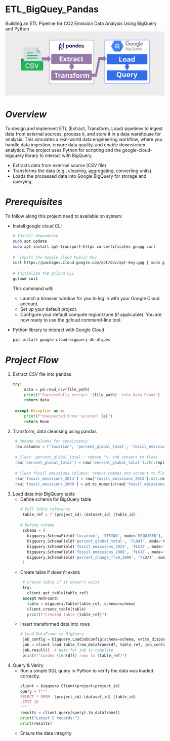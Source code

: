 # ETL_BigQuey_Pandas
Building an ETL Pipeline for CO2 Emission Data Analysis Using BigQuery and Python
![Project Screesnshot](pics/project_flow.png)

# *Overview*
To design and implement ETL (Extract, Transform, Load) pipelines to ingest data from external sources, process it, and store it in a data warehouse for analysis. This simulates a real-world data engineering workflow, where you handle data ingestion, ensure data quality, and enable downstream analytics. The project uses Python for scripting and the google-cloud-bigquery library to interact with BigQuery.
* Extracts data from external source (CSV file)
* Transforms the data (e.g., cleaning, aggregating, converting units).
* Loads the processed data into Google BigQuery for storage and querying.

# *Prerequisites*
To follow along this project need to available on system:
* Install google cloud CLI
  ```bash
  # Install dependency
  sudo apt update
  sudo apt install apt-transport-https ca-certificates gnupg curl

  #  Import the Google Cloud Public Key
  curl https://packages.cloud.google.com/apt/doc/apt-key.gpg | sudo gpg --dearmor -o /usr/share/keyrings/cloud.google.gpg

  # Initialize the gcloud CLI
  gcloud init
  ```
  This command will:
  * Launch a browser window for you to log in with your Google Cloud account.
  * Set up your default project.
  * Configure your default compute region/zone (if applicable).
  You are now ready to use the gcloud command-line tool.
  
* Python library to interact with Google Cloud
  ```bash
  pip install google-cloud-bigquery db-dtypes
  ```

# *Project Flow*
1. Extract CSV file into pandas
   ```python
   try:
        data = pd.read_csv(file_path)
        print(f"Successfully extract '{file_path}' into Data Frame")
        return data

    except Exception as e:
        print(f"Unexpected Error occured: {e}")
        return None
   ```
2. Transform, data cleansing using pandas
   ```python
    # Rename columns for consistency
    raw.columns = ['location', 'percent_global_total', 'fossil_emissions_2023', 'fossil_emissions_2000', 'percent_change_from_2000']

    # Clean 'percent_global_total': remove '%' and convert to float
    raw['percent_global_total'] = raw['percent_global_total'].str.replace('%', '', regex=False).astype(float)

    # Clean fossil emissions columns: remove commas and convert to float
    raw['fossil_emissions_2023'] = raw['fossil_emissions_2023'].str.replace(',', '', regex=False).astype(float)
    raw['fossil_emissions_2000'] = pd.to_numeric(raw['fossil_emissions_2000'].str.replace(',', '', regex=False), errors='coerce')
   ```
3. Load data into BigQuery table
   * Define schema for BigQuery table
     ```python
     # Full table reference
      table_ref = f'{project_id}.{dataset_id}.{table_id}'

     # Define schema
      schema = [
        bigquery.SchemaField('location', 'STRING', mode='REQUIRED'),
        bigquery.SchemaField('percent_global_total', 'FLOAT', mode='NULLABLE'),
        bigquery.SchemaField('fossil_emissions_2023', 'FLOAT', mode='NULLABLE'),
        bigquery.SchemaField('fossil_emissions_2000', 'FLOAT', mode='NULLABLE'),
        bigquery.SchemaField('percent_change_from_2000', 'FLOAT', mode='NULLABLE'),
      ]
     ```
   * Create table if doesn't exists
     ```python
      # Create table if it doesn't exist
      try:
        client.get_table(table_ref)
      except NotFound:
        table = bigquery.Table(table_ref, schema=schema)
        client.create_table(table)
        print(f"Created table {table_ref}")
     ```
   * Insert transformed data into rows
     ```python
     # Load DataFrame to BigQuery
      job_config = bigquery.LoadJobConfig(schema=schema, write_disposition='WRITE_APPEND')
      job = client.load_table_from_dataframe(df, table_ref, job_config=job_config)
      job.result()  # Wait for job to complete
      print(f"Loaded {len(df)} rows to {table_ref}")
     ```
5. Query & Veriry
   * Run a simple SQL query in Python to verify the data was loaded correctly.
     ```python
     client = bigquery.Client(project=project_id)
     query = f"""
     SELECT * FROM `{project_id}.{dataset_id}.{table_id}`
     LIMIT 10
     """
     results = client.query(query).to_dataframe()
     print("Latest 5 records:")
     print(results)
     ```
   * Ensure the data integrity 
